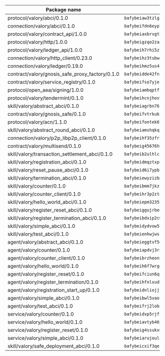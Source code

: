 | Package name                                                  | Package hash                                                  |
| ------------------------------------------------------------- | ------------------------------------------------------------- |
| protocol/valory/abci/0.1.0                                    | `bafybeiaw3tzlg3rkvnn5fcufblktmfwngmxugn4yo7pyjp76zz6aqtqcay` |
| connection/valory/abci/0.1.0                                  | `bafybeifdn6eyp7tw3pemycnuuh7e6iairmkdpsohjg2coyxkcmjwfpqavm` |
| protocol/valory/contract_api/1.0.0                            | `bafybeiaxbrvgtbdrh4lslskuxyp4awyr4whcx3nqq5yrr6vimzsxg5dy64` |
| protocol/valory/http/1.0.0                                    | `bafybeigzqo2zaakcjtzzsm6dh4x73v72xg6ctk6muyp5uq5ueb7y34fbxy` |
| protocol/valory/ledger_api/1.0.0                              | `bafybeih7rhi5zvfvwakx5ifgxsz2cfipeecsh7bm3gnudjxtvhrygpcftq` |
| connection/valory/http_client/0.23.0                          | `bafybeihz3tubwado7j3wlivndzzuj3c6fdsp4ra5r3nqixn3ufawzo3wii` |
| connection/valory/ledger/0.19.0                               | `bafybeihmz5us4ntmzvgikpkx4tththrl7zvou4uiebvletdeliidiuhi6m` |
| contract/valory/gnosis_safe_proxy_factory/0.1.0               | `bafybeidde42fncwdgkwcuztot2hx7s7qkfusmujplvvwljeylyavrgomcy` |
| contract/valory/service_registry/0.1.0                        | `bafybeifso7yjezl4vqbuwsibjt7nmiztuktvxforzlaqq2jn3vzm3c6qne` |
| protocol/open_aea/signing/1.0.0                               | `bafybeiambqptflge33eemdhis2whik67hjplfnqwieoa6wblzlaf7vuo44` |
| protocol/valory/tendermint/0.1.0                              | `bafybeihcnjhovvyyfbkuw5sjyfx2lfd4soeocfqzxz54g67333m6nk5gxq` |
| skill/valory/abstract_abci/0.1.0                              | `bafybeiagrbn76jal52v2egtuwelcam3e2huzc6pwjtux2dh5hktxn7em3y` |
| contract/valory/gnosis_safe/0.1.0                             | `bafybeifvtrkuk5cd6owlp7q2nbzblds6z4pkt4mkhvqt36xgll57if3cw4` |
| protocol/valory/acn/1.1.0                                     | `bafybeifontek6tvaecatoauiule3j3id6xoktpjubvuqi3h2jkzqg7zh7a` |
| skill/valory/abstract_round_abci/0.1.0                        | `bafybeiamshqkqxnizapas66jk3t5zsueys76npyhe42u7nakqufcpq2kmq` |
| connection/valory/p2p_libp2p_client/0.1.0                     | `bafybeihf35zfr35qsvfte4vbi7njvuzfx4httysw7owmlux53gvxh2or54` |
| contract/valory/multisend/0.1.0                               | `bafybeig45676hbh4c3p3mujrrskxgxww4cxdyyginlg5rmmav6orv4gtya` |
| skill/valory/transaction_settlement_abci/0.1.0                | `bafybeib2ulhlcie4bwrla5ugllx6mnw5wdrcrm3q7nufdd3mmeeyoftnsa` |
| skill/valory/registration_abci/0.1.0                          | `bafybeidmqztxpna4bagyhcqizawucjtpbh7ulc7ccx76ndy4qmbpvqqenq` |
| skill/valory/reset_pause_abci/0.1.0                           | `bafybeid6i7ypb5ufjd3p4bnvjmiluneeokfti6u67xcffoyrmiujby4ffu` |
| skill/valory/termination_abci/0.1.0                           | `bafybeiewyzizbdqswnuedc3fjlvjt3vus2cgcn6pz37wwdw3wrueaz46ky` |
| skill/valory/counter/0.1.0                                    | `bafybeibmm7jkzt3wkverlhjpveob3pj7qbvd4mdasffubcfpy454koeaqq` |
| skill/valory/counter_client/0.1.0                             | `bafybeihr3p2ztqpbgzuo4xi7gwq4hjcc3khibirritnxkajaugshlzxjke` |
| skill/valory/hello_world_abci/0.1.0                           | `bafybeiepm3235h2w5xasv7k4wbnd7u25womokjzi5ar7scpzqt2nfe7rki` |
| skill/valory/register_reset_abci/0.1.0                        | `bafybeiggujrbe43musiktymxsdphqly6pbatptxtrisxoc2wili3c6o4pi` |
| skill/valory/register_termination_abci/0.1.0                  | `bafybeibdxip2cwbz2iv5rtv6xd33b4755z3h2myns663z6lva7nj5nbdja` |
| skill/valory/simple_abci/0.1.0                                | `bafybeidydvow5u5lysvyl55kh5tmnvvq5izxuayk2tt4qyjnsiop3j2jfq` |
| skill/valory/test_abci/0.1.0                                  | `bafybeienhwjwsfrthn2gqwtjpxeztj5fdlsbsve6qclls5fg32znfj6rle` |
| agent/valory/abstract_abci/0.1.0                              | `bafybeieggtvf5glvsntajn4xb2jh7due4nfswttubiq72gfailopahmlnq` |
| agent/valory/counter/0.1.0                                    | `bafybeiapdvj3rak3shoj24bml3nunptzd77uqvi7yymml2gcjbfsrtqm2y` |
| agent/valory/counter_client/0.1.0                             | `bafybeibrzheonnpbkihtov7e45yhs5azgo57k5ogxnykucpyv6sprufb7m` |
| agent/valory/hello_world/0.1.0                                | `bafybeih6f7wrgdgh6e4qg4tds7ju5ny4arxktyt2pjvkyceavf6azxezyi` |
| agent/valory/register_reset/0.1.0                             | `bafybeifciun6qn2srynd3au4osukuiaka6rqxufq333rxhxkg6wf5alf5u` |
| agent/valory/register_termination/0.1.0                       | `bafybeihfnlxudbghyxfgsqxq4xtfasnhdo3fv3icsyragondaipm2yz4he` |
| agent/valory/registration_start_up/0.1.0                      | `bafybeidnliojj5o5cqmo2plwznz5c5iono5pp3yk7zmqqulmz6ig4dgoo4` |
| agent/valory/simple_abci/0.1.0                                | `bafybeibwl5vaot22fuevj6ex7cx5f25zfqvd5xwdvselk2ln2dhhq6d34y` |
| agent/valory/test_abci/0.1.0                                  | `bafybeifrj2lobxdj3xkes6jo4es6mbuenbv2ewn3xmve6tvl7j5ifgiuje` |
| service/valory/counter/0.1.0                                  | `bafybeidvp5rjfjpq7ggrkh46ry4ixlh7heky2pizmorrmq4g47abixr6ca` |
| service/valory/hello_world/0.1.0                              | `bafybeiavtyb46ywtcrv77yanqobc27vus3lrz3el6uuceaz6k4hpwpetqu` |
| service/valory/register_reset/0.1.0                           | `bafybeig4ssukx6jio44mahjya5vr2mswdfbbeawiysmzj65s4e5kq5ox3q` |
| service/valory/simple_abci/0.1.0                              | `bafybeiarujoul5uvfdqlhlmufnkrwgjjh2wybjvxwzu3tayo4wghqqn43q` |
| skill/valory/safe_deployment_abci/0.1.0                       | `bafybeicxif3qefgnimuuwjqg3lw7uhnjjdtt55ksrok5ydtkzt2f573ptu` |
